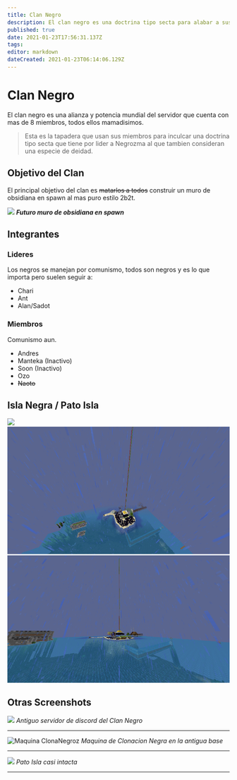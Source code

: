 ```yaml
---
title: Clan Negro
description: El clan negro es una doctrina tipo secta para alabar a sus dioses Negrozma y Abduzkan el pez
published: true
date: 2021-01-23T17:56:31.137Z
tags: 
editor: markdown
dateCreated: 2021-01-23T06:14:06.129Z
---
```


# Clan Negro
El clan negro es una alianza y potencia mundial del servidor que cuenta con mas de 8 miembros, todos ellos mamadisimos.

> Esta es la tapadera que  usan sus miembros para inculcar una doctrina tipo secta que tiene por lider a Negrozma al que tambien consideran una especie de deidad.

## Objetivo del Clan

El principal objetivo del clan es ~~matarlos a todos~~ construir un muro de obsidiana en spawn al mas puro estilo 2b2t.

![](https://static.miraheze.org/2builders2toolswiki/thumb/2/25/THEWALL1.png/300px-THEWALL1.png)
***Futuro muro de obsidiana en spawn***

## Integrantes
### Lideres
Los negros se manejan por comunismo, todos son negros y es lo que importa
pero suelen seguir a: 
- Chari
- Ant
- Alan/Sadot
### Miembros
Comunismo aun.
- Andres
- Manteka (Inactivo)
- Soon (Inactivo)
- Ozo
- ~~Naoto~~

## Isla Negra / Pato Isla

![](https://cdn.discordapp.com/attachments/545128014942437376/697139825974837328/2020-04-06_21.44.22.png)
![2020-04-09_23.56.26.png](/img/2020-04-09_23.56.26.png)
![2020-04-09_23.56.06.png](/img/2020-04-09_23.56.06.png)

## Otras Screenshots
![](https://cdn.discordapp.com/attachments/589915287936303105/589917237888942221/unknown.png)
*Antiguo servidor de discord del Clan Negro*

---
![Maquina ClonaNegroz](https://media.discordapp.net/attachments/589915287936303105/590360561179426859/2019-06-17_21.01.12.png)
*Maquina de Clonacion Negra en la antigua base*

---
![](https://media.discordapp.net/attachments/589915287936303105/591023366786252823/unknown.png)
*Pato Isla casi intacta*

---
